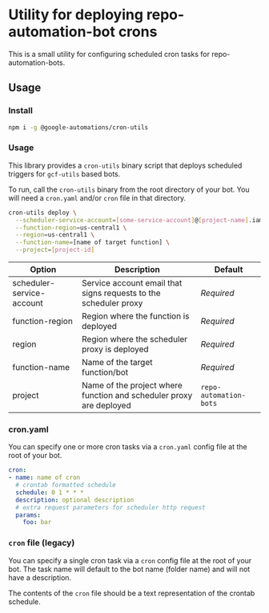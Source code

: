 # Utility for deploying repo-automation-bot crons

This is a small utility for configuring scheduled cron tasks for
repo-automation-bots.

## Usage

### Install

```bash
npm i -g @google-automations/cron-utils
```

### Usage

This library provides a `cron-utils` binary script that deploys scheduled
triggers for `gcf-utils` based bots.

To run, call the `cron-utils` binary from the root directory of your bot.
You will need a `cron.yaml` and/or `cron` file in that directory.

```bash
cron-utils deploy \
  --scheduler-service-account=[some-service-account]@[project-name].iam.gserviceaccount.com \
  --function-region=us-central1 \
  --region=us-central1 \
  --function-name=[name of target function] \
  --project=[project-id]
```

| Option | Description | Default |
| ------ | ----------- | ------- |
| scheduler-service-account | Service account email that signs requests to the scheduler proxy | *Required* |
| function-region | Region where the function is deployed | *Required* |
| region | Region where the scheduler proxy is deployed | *Required* |
| function-name | Name of the target function/bot | *Required* |
| project | Name of the project where function and scheduler proxy are deployed | `repo-automation-bots` |

### cron.yaml

You can specify one or more cron tasks via a `cron.yaml` config file
at the root of your bot.

```yaml
cron:
- name: name of cron
  # crontab formatted schedule
  schedule: 0 1 * * *
  description: optional description
  # extra request parameters for scheduler http request
  params:
    foo: bar
```

### `cron` file (legacy)

You can specify a single cron task via a `cron` config file at the
root of your bot. The task name will default to the bot name (folder name)
and will not have a description.

The contents of the `cron` file should be a text representation of the
crontab schedule.
